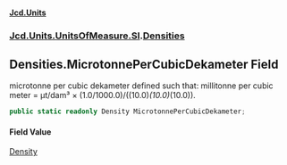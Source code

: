 #### [Jcd.Units](index.md 'index')
### [Jcd.Units.UnitsOfMeasure.SI](Jcd.Units.UnitsOfMeasure.SI.md 'Jcd.Units.UnitsOfMeasure.SI').[Densities](Densities.md 'Jcd.Units.UnitsOfMeasure.SI.Densities')

## Densities.MicrotonnePerCubicDekameter Field

microtonne per cubic dekameter defined such that: millitonne per cubic meter = μt/dam³ ×
(1.0/1000.0)/((10.0)*(10.0)*(10.0)).

```csharp
public static readonly Density MicrotonnePerCubicDekameter;
```

#### Field Value
[Density](Density.md 'Jcd.Units.UnitTypes.Density')